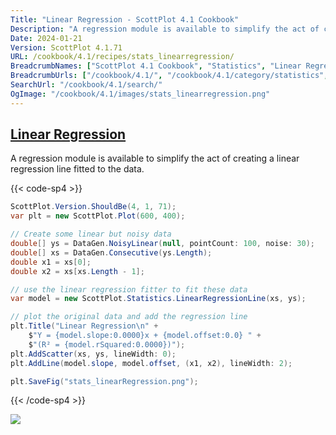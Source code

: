 ```yaml
---
Title: "Linear Regression - ScottPlot 4.1 Cookbook"
Description: "A regression module is available to simplify the act of creating a linear regression line fitted to the data."
Date: 2024-01-21
Version: ScottPlot 4.1.71
URL: /cookbook/4.1/recipes/stats_linearregression/
BreadcrumbNames: ["ScottPlot 4.1 Cookbook", "Statistics", "Linear Regression"]
BreadcrumbUrls: ["/cookbook/4.1/", "/cookbook/4.1/category/statistics", "/cookbook/4.1/recipes/stats_linearregression/"]
SearchUrl: "/cookbook/4.1/search/"
OgImage: "/cookbook/4.1/images/stats_linearregression.png"
---
```


<h2><a id='linear-regression' href='/cookbook/4.1/recipes/stats_linearregression/'>Linear Regression</a></h2>

A regression module is available to simplify the act of creating a linear regression line fitted to the data.

{{< code-sp4 >}}

```cs
ScottPlot.Version.ShouldBe(4, 1, 71);
var plt = new ScottPlot.Plot(600, 400);

// Create some linear but noisy data
double[] ys = DataGen.NoisyLinear(null, pointCount: 100, noise: 30);
double[] xs = DataGen.Consecutive(ys.Length);
double x1 = xs[0];
double x2 = xs[xs.Length - 1];

// use the linear regression fitter to fit these data
var model = new ScottPlot.Statistics.LinearRegressionLine(xs, ys);

// plot the original data and add the regression line
plt.Title("Linear Regression\n" +
    $"Y = {model.slope:0.0000}x + {model.offset:0.0} " +
    $"(R² = {model.rSquared:0.0000})");
plt.AddScatter(xs, ys, lineWidth: 0);
plt.AddLine(model.slope, model.offset, (x1, x2), lineWidth: 2);

plt.SaveFig("stats_linearRegression.png");
```

{{< /code-sp4 >}}

<img src='../../images/stats_linearregression.png' class='d-block mx-auto my-5' />


